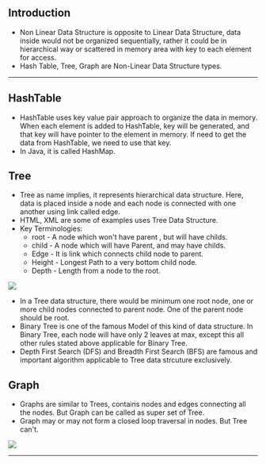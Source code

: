 ## Introduction
* Non Linear Data Structure is opposite to Linear Data Structure, data inside would not be organized sequentially, rather it could be in hierarchical way or scattered in memory area with key to each element for access.
* Hash Table, Tree, Graph are Non-Linear Data Structure types. 
---
## HashTable
* HashTable uses key value pair approach to organize the data in memory. When each element is added to HashTable, key will be generated, and that key will have pointer to the element in memory. If need to get the data from HashTable, we need to use that key.
* In Java, it is called HashMap.

## Tree
* Tree as name implies, it represents hierarchical data structure. Here, data is placed inside a node and each node is connected with one another using link called edge.
* HTML, XML are some of examples uses Tree Data Structure.
* Key Terminologies: 
    * root - A node which won't have parent , but will have childs. 
    * child - A node which will have Parent, and may have childs.
    * Edge - It is link which connects child node to parent.
    * Height - Longest Path to a very bottom child node.
    * Depth - Length from a node to the root.

![](https://amvijay.github.io/images/tree-datastructure-model.jpg)
* In a Tree data structure, there would be minimum one root node, one or more child nodes connected to parent node. One of the parent node should be root.
* Binary Tree is one of the famous Model of this kind of data structure. In Binary Tree, each node will have only 2 leaves at max, except this all other rules stated above applicable for Binary Tree.
* Depth First Search (DFS) and Breadth First Search (BFS) are famous and important algorithm applicable to Tree data strcuture exclusively.

## Graph
* Graphs are similar to Trees, contains nodes and edges connecting all the nodes. But Graph can be called as super set of Tree. 
* Graph may or may not form a closed loop traversal in nodes. But Tree can't.

![](https://amvijay.github.io/images/graph-datastructure-model.jpg)

---